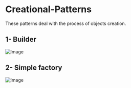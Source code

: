 # Creational-Patterns
These patterns deal with the process of objects creation.

## 1- Builder
![Image](https://github.com/user-attachments/assets/a7b94044-6761-4d34-bc72-d38efe0feb51)
## 2- Simple factory
![Image](https://github.com/user-attachments/assets/462c8604-21de-4534-b6f6-afb81233e616)